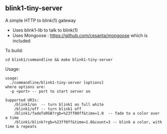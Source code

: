 
## blink1-tiny-server

A simple HTTP to blink(1) gateway

- Uses blink1-lib to talk to blink(1) 
- Uses Mongoose : https://github.com/cesanta/mongoose which is included

To build:
```
cd blink1/commandline && make blink1-tiny-server
```

Usage:
```
usage:
  ./commandline/blink1-tiny-server [options]
where options are:
  -p <port> -- port to start server on

Supported URIs:
    /blink1/on  -- turn blink1 on full white
    /blink1/off -- turn blink1 off
    /blink1/fadeToRGB?rgb=%23ff00ff&time=1.0  -- fade to a color over a time
    /blink1/blink?rgb=%23ff0ff&time=1.0&count=3 -- blink a color, with time & repeats
```
